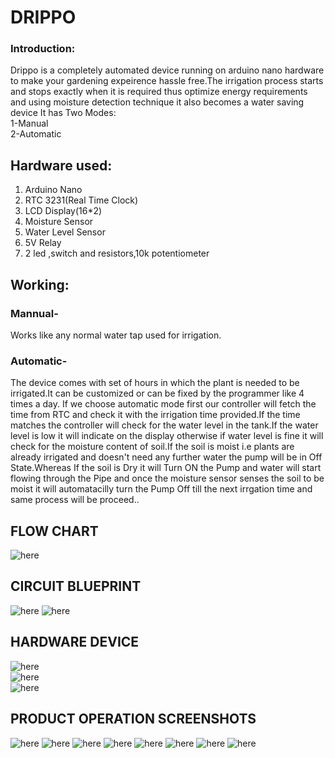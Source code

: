 # DRIPPO

### Introduction:
Drippo is a completely automated device running on arduino nano hardware to make your gardening expeirence hassle free.The irrigation process  starts and stops exactly when it is required thus optimize energy requirements and using moisture detection technique it also becomes a water saving device 
It has Two Modes:   
1-Manual   
2-Automatic 

## Hardware used:
1. Arduino Nano
2. RTC 3231(Real Time Clock)
3. LCD Display(16*2)
4. Moisture Sensor
5. Water Level Sensor
6. 5V Relay
7. 2 led ,switch and resistors,10k potentiometer


## Working: 
### Mannual-
   Works like any normal water tap used for irrigation.
### Automatic-
   The device comes with set of hours in which the plant is needed to be irrigated.It can be customized or can be fixed by the programmer like 4  times a day.
   If we choose automatic mode first our controller will fetch the time from RTC and check it with the irrigation time provided.If the time matches the controller will check for the    water level in the tank.If the water level is low it will indicate on the display otherwise if water level is fine it will check for the moisture content of soil.If the soil is      moist i.e plants are already irrigated and doesn't need any further water the pump will be in Off State.Whereas If the soil is Dry it will Turn ON the Pump  and water will start     flowing through the Pipe and once the moisture sensor senses the soil to be moist it will automatacilly turn the Pump Off till the next irrgation time and same process will be       proceed..
 


## FLOW CHART
![here](flowchart.PNG)

## CIRCUIT BLUEPRINT 
![here](circuitbb.png)
![here](netcircuit.png)


## HARDWARE DEVICE
![here](pictures/pic1.jpeg)  
![here](pictures/pic2.jpeg)   
![here](pictures/pic3.jpg) 
          
          

## PRODUCT OPERATION SCREENSHOTS
 ![here](pictures/P1.jpeg) 
 ![here](pictures/P2.jpeg) 
 ![here](pictures/P3.jpeg) 
 ![here](pictures/P4.jpeg) 
 ![here](pictures/P5.jpeg) 
 ![here](pictures/P6.jpeg) 
 ![here](pictures/P7.jpeg) 
 ![here](pictures/P8.jpeg) 

